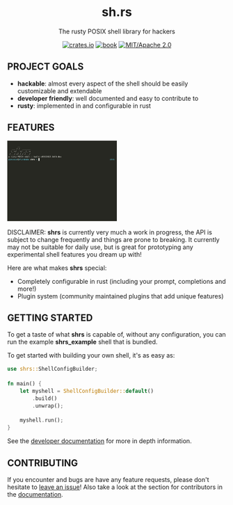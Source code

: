 
<div align="center">

# sh.rs

The rusty POSIX shell library for hackers

[![crates.io](https://img.shields.io/crates/v/shrs.svg)](#)
[![book](https://img.shields.io/badge/book-website-orange)](mrpicklepinosaur.github.io/shrs/)
[![MIT/Apache 2.0](https://img.shields.io/badge/license-MIT%2FApache-blue.svg)](#)

</div>

## PROJECT GOALS

- **hackable**: almost every aspect of the shell should be easily customizable and extendable
- **developer friendly**: well documented and easy to contribute to
- **rusty**: implemented in and configurable in rust

## FEATURES

<img width=50% src="media/demo.gif"/>

DISCLAIMER: **shrs** is currently very much a work in progress, the API is subject to change frequently and things are prone to breaking. It currently may not be suitable for daily use, but is great for prototyping any experimental shell features you dream up with!

Here are what makes **shrs** special:
- Completely configurable in rust (including your prompt, completions and more!)
- Plugin system (community maintained plugins that add unique features)

## GETTING STARTED

To get a taste of what **shrs** is capable of, without any configuration, you can run the example **shrs_example** shell that is bundled.

To get started with building your own shell, it's as easy as:
```rust
use shrs::ShellConfigBuilder;

fn main() {
    let myshell = ShellConfigBuilder::default()
        .build()
        .unwrap();

    myshell.run();
}
```

See the [developer documentation](mrpicklepinosaur.github.io/shrs/docs/getting-started/introduction/) for more in depth information.

## CONTRIBUTING

If you encounter and bugs are have any feature requests, please don't hesitate to [leave an issue](https://github.com/MrPicklePinosaur/shrs/issues)! Also take a look at the section for contributors in the [documentation](https://mrpicklepinosaur.github.io/shrs/docs/contributing/how-to-contribute/).

